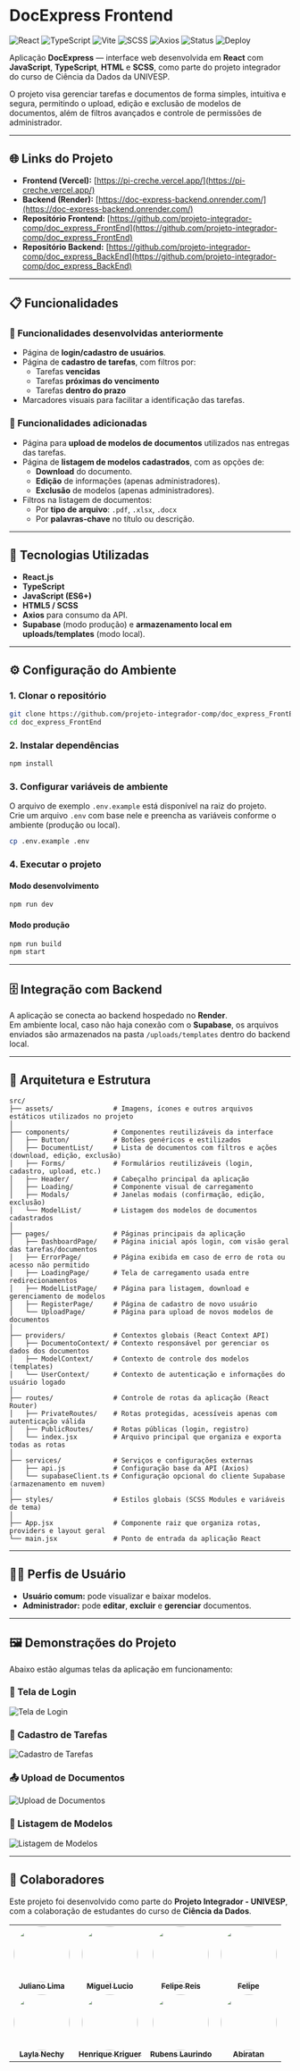 # DocExpress Frontend

![React](https://img.shields.io/badge/React-18%2B-61DAFB?logo=react&logoColor=white)
![TypeScript](https://img.shields.io/badge/TypeScript-5.x-3178C6?logo=typescript&logoColor=white)
![Vite](https://img.shields.io/badge/Vite-5.x-646CFF?logo=vite&logoColor=white)
![SCSS](https://img.shields.io/badge/SCSS-Style-orange?logo=sass&logoColor=white)
![Axios](https://img.shields.io/badge/Axios-HTTP-blue?logo=axios&logoColor=white)
![Status](https://img.shields.io/badge/Status-Ativo-green)
![Deploy](https://img.shields.io/badge/Deploy-Vercel-black?logo=vercel)

Aplicação **DocExpress** — interface web desenvolvida em **React** com **JavaScript**, **TypeScript**, **HTML** e **SCSS**, como parte do projeto integrador do curso de Ciência da Dados da UNIVESP.

O projeto visa gerenciar tarefas e documentos de forma simples, intuitiva e segura, permitindo o upload, edição e exclusão de modelos de documentos, além de filtros avançados e controle de permissões de administrador.

---

## 🌐 Links do Projeto

- **Frontend (Vercel):** [https://pi-creche.vercel.app/](https://pi-creche.vercel.app/)
- **Backend (Render):** [https://doc-express-backend.onrender.com/](https://doc-express-backend.onrender.com/)
- **Repositório Frontend:** [https://github.com/projeto-integrador-comp/doc_express_FrontEnd](https://github.com/projeto-integrador-comp/doc_express_FrontEnd)
- **Repositório Backend:** [https://github.com/projeto-integrador-comp/doc_express_BackEnd](https://github.com/projeto-integrador-comp/doc_express_BackEnd)

---

## 📋 Funcionalidades

### 🔹 Funcionalidades desenvolvidas anteriormente

- Página de **login/cadastro de usuários**.
- Página de **cadastro de tarefas**, com filtros por:
  - Tarefas **vencidas**
  - Tarefas **próximas do vencimento**
  - Tarefas **dentro do prazo**
- Marcadores visuais para facilitar a identificação das tarefas.

### 🔹 Funcionalidades adicionadas

- Página para **upload de modelos de documentos** utilizados nas entregas das tarefas.
- Página de **listagem de modelos cadastrados**, com as opções de:
  - **Download** do documento.
  - **Edição** de informações (apenas administradores).
  - **Exclusão** de modelos (apenas administradores).
- Filtros na listagem de documentos:
  - Por **tipo de arquivo**: `.pdf`, `.xlsx`, `.docx`
  - Por **palavras-chave** no título ou descrição.

---

## 🧩 Tecnologias Utilizadas

- **React.js**
- **TypeScript**
- **JavaScript (ES6+)**
- **HTML5 / SCSS**
- **Axios** para consumo da API.
- **Supabase** (modo produção) e **armazenamento local em uploads/templates** (modo local).

---

## ⚙️ Configuração do Ambiente

### 1. Clonar o repositório

```bash
git clone https://github.com/projeto-integrador-comp/doc_express_FrontEnd.git
cd doc_express_FrontEnd
```

### 2. Instalar dependências

```bash
npm install
```

### 3. Configurar variáveis de ambiente

O arquivo de exemplo `.env.example` está disponível na raiz do projeto.  
Crie um arquivo `.env` com base nele e preencha as variáveis conforme o ambiente (produção ou local).

```bash
cp .env.example .env
```

### 4. Executar o projeto

#### Modo desenvolvimento

```bash
npm run dev
```

#### Modo produção

```bash
npm run build
npm start
```

---

## 🗄️ Integração com Backend

A aplicação se conecta ao backend hospedado no **Render**.  
Em ambiente local, caso não haja conexão com o **Supabase**, os arquivos enviados são armazenados na pasta `/uploads/templates` dentro do backend local.

---

## 🧠 Arquitetura e Estrutura

```
src/
├── assets/               # Imagens, ícones e outros arquivos estáticos utilizados no projeto
│
├── components/           # Componentes reutilizáveis da interface
│   ├── Button/           # Botões genéricos e estilizados
│   ├── DocumentList/     # Lista de documentos com filtros e ações (download, edição, exclusão)
│   ├── Forms/            # Formulários reutilizáveis (login, cadastro, upload, etc.)
│   ├── Header/           # Cabeçalho principal da aplicação
│   ├── Loading/          # Componente visual de carregamento
│   ├── Modals/           # Janelas modais (confirmação, edição, exclusão)
│   └── ModelList/        # Listagem dos modelos de documentos cadastrados
│
├── pages/                # Páginas principais da aplicação
│   ├── DashboardPage/    # Página inicial após login, com visão geral das tarefas/documentos
│   ├── ErrorPage/        # Página exibida em caso de erro de rota ou acesso não permitido
│   ├── LoadingPage/      # Tela de carregamento usada entre redirecionamentos
│   ├── ModelListPage/    # Página para listagem, download e gerenciamento de modelos
│   ├── RegisterPage/     # Página de cadastro de novo usuário
│   └── UploadPage/       # Página para upload de novos modelos de documentos
│
├── providers/            # Contextos globais (React Context API)
│   ├── DocumentoContext/ # Contexto responsável por gerenciar os dados dos documentos
│   ├── ModelContext/     # Contexto de controle dos modelos (templates)
│   └── UserContext/      # Contexto de autenticação e informações do usuário logado
│
├── routes/               # Controle de rotas da aplicação (React Router)
│   ├── PrivateRoutes/    # Rotas protegidas, acessíveis apenas com autenticação válida
│   ├── PublicRoutes/     # Rotas públicas (login, registro)
│   └── index.jsx         # Arquivo principal que organiza e exporta todas as rotas
│
├── services/             # Serviços e configurações externas
│   ├── api.js            # Configuração base da API (Axios)
│   └── supabaseClient.ts # Configuração opcional do cliente Supabase (armazenamento em nuvem)
│
├── styles/               # Estilos globais (SCSS Modules e variáveis de tema)
│
├── App.jsx               # Componente raiz que organiza rotas, providers e layout geral
└── main.jsx              # Ponto de entrada da aplicação React
```

---

## 🧑‍💼 Perfis de Usuário

- **Usuário comum:** pode visualizar e baixar modelos.
- **Administrador:** pode **editar**, **excluir** e **gerenciar** documentos.

---

## 🖼️ Demonstrações do Projeto

Abaixo estão algumas telas da aplicação em funcionamento:

### 🔐 Tela de Login

![Tela de Login](./src/assets/screenshots/login-page.png)

### 📝 Cadastro de Tarefas

![Cadastro de Tarefas](./src/assets/screenshots/tasks-page.png)

### 📤 Upload de Documentos

![Upload de Documentos](./src/assets/screenshots/upload-page.png)

### 📂 Listagem de Modelos

![Listagem de Modelos](./src/assets/screenshots/models-list-page.png)

---

## 🤝 Colaboradores

Este projeto foi desenvolvido como parte do **Projeto Integrador - UNIVESP**, com a colaboração de estudantes do curso de **Ciência da Dados**.

<table align="center">
  <tr>
    <td align="center">
      <a href="https://github.com/julianohbl">
        <img src="https://github.com/julianohbl.png" width="100" style="border-radius:50%"><br>
        <sub><b>Juliano Lima</b></sub>
      </a>
    </td>
    <td align="center">
      <a href="https://github.com/Miguel-Lucio">
        <img src="https://github.com/Miguel-Lucio.png" width="100" style="border-radius:50%"><br>
        <sub><b>Miguel Lucio</b></sub>
      </a>
    </td>
    <td align="center">
      <a href="https://github.com/felipecsr">
        <img src="https://github.com/felipecsr.png" width="100" style="border-radius:50%"><br>
        <sub><b>Felipe Reis</b></sub>
      </a>
    </td>
    <td align="center">
      <a href="https://github.com/">
        <img src="https://github.com/.png" width="100" style="border-radius:50%"><br>
        <sub><b>Felipe </b></sub>
      </a>
    </td>
  </tr>
  <tr>
    <td align="center">
      <a href="https://github.com/Nu-li">
        <img src="https://github.com/Nu-li.png" width="100" style="border-radius:50%"><br>
        <sub><b>Layla Nechy</b></sub>
      </a>
    </td>
    <td align="center">
      <a href="https://github.com/Henrique-Kriguer">
        <img src="https://github.com/Henrique-Kriguer.png" width="100" style="border-radius:50%"><br>
        <sub><b>Henrique Kriguer</b></sub>
      </a>
    </td>
    <td align="center">
      <a href="https://github.com/rubenslaurindo">
        <img src="https://github.com/rubenslaurindo.png" width="100" style="border-radius:50%"><br>
        <sub><b>Rubens Laurindo</b></sub>
      </a>
    </td>
    <td align="center">
      <a href="https://github.com/">
        <img src="https://github.com/.png" width="100" style="border-radius:50%"><br>
        <sub><b>Abiratan</b></sub>
      </a>
    </td>
  </tr>
</table>
